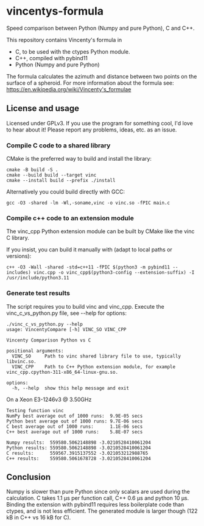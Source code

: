 # vincentys-formula
Speed comparison between Python (Numpy and pure Python), C and C++.

This repository contains Vincenty's formula in
  - C, to be used with the ctypes Python module.
  - C++, compiled with pybind11
  - Python (Numpy and pure Python)
  
The formula calculates the azimuth and distance between two points on the surface of a spheroid.
For more information about the formula see: https://en.wikipedia.org/wiki/Vincenty's_formulae

## License and usage

Licensed under GPLv3.
If you use the program for something cool, I'd love to hear about it!
Please report any problems, ideas, etc. as an issue.

### Compile C code to a shared library

CMake is the preferred way to build and install the library:
```
cmake -B build -S .
cmake --build build --target vinc
cmake --install build --prefix ./install
```

Alternatively you could build directly with GCC:
```
gcc -O3 -shared -lm -Wl,-soname,vinc -o vinc.so -fPIC main.c
```

### Compile c++ code to an extension module

The vinc_cpp Python extension module can be built by CMake like the vinc C library. 

If you insist, you can build it manually with (adapt to local paths or versions):
```
c++ -O3 -Wall -shared -std=c++11 -fPIC $(python3 -m pybind11 --includes) vinc.cpp -o vinc_cpp$(python3-config --extension-suffix) -I /usr/include/python3.11
```

### Generate test results

The script requires you to build vinc and vinc_cpp. 
Execute the vinc_c_vs_python.py file, see --help for options:
```
./vinc_c_vs_python.py --help
usage: VincentyCompare [-h] VINC_SO VINC_CPP

Vincenty Comparison Python vs C

positional arguments:
  VINC_SO     Path to vinc shared library file to use, typically libvinc.so.
  VINC_CPP    Path to C++ Python extension module, for example vinc_cpp.cpython-311-x86_64-linux-gnu.so.

options:
  -h, --help  show this help message and exit
```

On a Xeon E3-1246v3 @ 3.50GHz
```
Testing function vinc
NumPy best average out of 1000 runs:  9.9E-05 secs
Python best average out of 1000 runs: 9.7E-06 secs
C best average out of 1000 runs:      1.1E-06 secs
C++ best average out of 1000 runs:    5.8E-07 secs

Numpy results:  559580.5062148898 -3.0210528410061204
Python results: 559580.5062148898 -3.0210528410061204
C results:      559567.3915137552 -3.021053212988765
C++ results:    559580.5061678728 -3.0210528410061204
```

## Conclusion

Numpy is slower than pure Python since only scalars are used during the calculation.
C takes 1.1 µs per function call, C++ 0.6 µs and python 10 µs. Binding the extension with pybind11 requires less boilerplate code than ctypes, and is not less efficient. The generated module is larger though (122 kB in C++ vs 16 kB for C).
